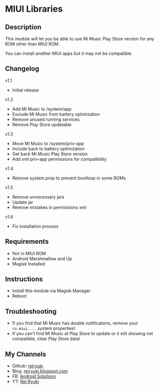 # **MIUI Libraries**

## Description
This module will let you be able to use Mi Music Play Store version for any ROM other than MIUI ROM.

You can install another MIUI apps but it may not be compatible.

## Changelog
v1.1
- Initial release

v1.2
- Add Mi Music to /system/app
- Exclude Mi Music from battery optimization
- Remove unused running services
- Remove Play Store updatable

v1.3
- Move Mi Music to /system/priv-app
- Include back to battery optimization
- Get back Mi Music Play Store version
- Add xml priv-app permissions for compatibility

v1.4
- Remove system.prop to prevent bootloop in some ROMs

v1.5
- Remove unnecessary jars
- Update jar
- Remove mistakes in permissions xml

v1.6
- Fix installation process

## Requirements
- Not in MIUI ROM
- Android Marshmallow and Up
- Magisk Installed

## Instructions
- Install this module via Magisk Manager
- Reboot

## Troubleshooting
- If you find that Mi Music has double notifications, remove your `ro.miui....` system properties!
- If you can't find Mi Music at Play Store to update or it still showing not compatible, clear Play Store data!

## My Channels
- Github: [reiryuki](https://github.com/reiryuki)
- Blog: [reiryuki.blogspot.com](https://reiryuki.blogspot.com)
- FB: [Android Solutions](https://m.facebook.com/reiryukiandroidsolutions/?ref=bookmarks)
- YT: [Rei Ryuki](https://www.youtube.com/channel/UCAZBR3IAu-MSLwGXkZPYxag)

